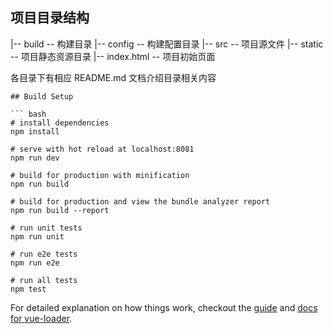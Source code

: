 ## 项目目录结构

|-- build             -- 构建目录
|-- config            -- 构建配置目录
|-- src               -- 项目源文件
|-- static            -- 项目静态资源目录
|-- index.html        -- 项目初始页面

各目录下有相应 README.md 文档介绍目录相关内容




```
## Build Setup

``` bash
# install dependencies
npm install

# serve with hot reload at localhost:8081
npm run dev

# build for production with minification
npm run build

# build for production and view the bundle analyzer report
npm run build --report

# run unit tests
npm run unit

# run e2e tests
npm run e2e

# run all tests
npm test
```

For detailed explanation on how things work, checkout the [guide](http://vuejs-templates.github.io/webpack/) and [docs for vue-loader](http://vuejs.github.io/vue-loader).
